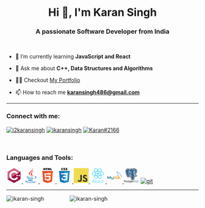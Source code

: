 <h1 align="center">Hi 👋, I'm Karan Singh</h1>
<h3 align="center">A passionate Software Developer from India</h3>

<p><br></p>

- 🌱 I’m currently learning **JavaScript and React**

- 💬 Ask me about **C++, Data Structures and Algorithms**

- 👨‍💻 Checkout [My Portfolio](ikaransingh.netlify.app)

- 📫 How to reach me **karansingh486@gmail.com**
<hr>
<h3 align="left">Connect with me:</h3>
<p align="left">
<a href="https://twitter.com/i2karansingh" target="blank"><img align="center" src="https://github.com/rahuldkjain/github-profile-readme-generator/blob/master/src/images/icons/Social/twitter.svg" alt="i2karansingh" height="30" width="40" /></a>
<a href="https://linkedin.com/in/ikaransingh" target="blank"><img align="center" src="https://github.com/rahuldkjain/github-profile-readme-generator/blob/master/src/images/icons/Social/linked-in-alt.svg" alt="ikaransingh" height="30" width="40" /></a>
<a href="https://discordapp.com/users/541322159184936961" target="blank"><img align="center" src="https://raw.githubusercontent.com/anuraghazra/anuraghazra/master/assets/discord-round.svg" alt="Karan#2166" height="30" width="40" /></a>  
</p>
<br>
<h3 align="left">Languages and Tools:</h3>
<p align="left"><a href="https://www.w3schools.com/cpp/" target="_blank"> <img src="https://raw.githubusercontent.com/devicons/devicon/master/icons/cplusplus/cplusplus-original.svg" alt="cplusplus" width="40" height="40"/> </a> <a href="https://www.java.com" target="_blank"> <img src="https://raw.githubusercontent.com/devicons/devicon/master/icons/java/java-original.svg" alt="java" width="40" height="40"/> </a>
<a href="https://www.w3.org/html/" target="_blank"> <img src="https://raw.githubusercontent.com/devicons/devicon/master/icons/html5/html5-original-wordmark.svg" alt="html5" width="40" height="40"/> </a> <a href="https://www.w3schools.com/css/" target="_blank"> <img src="https://raw.githubusercontent.com/devicons/devicon/master/icons/css3/css3-original-wordmark.svg" alt="css3" width="40" height="40"/> </a> <a href="https://developer.mozilla.org/en-US/docs/Web/JavaScript" target="_blank"> <img src="https://raw.githubusercontent.com/devicons/devicon/master/icons/javascript/javascript-original.svg" alt="javascript" width="40" height="40"/> </a> <a href="https://reactjs.org/" target="_blank"> <img src="https://raw.githubusercontent.com/devicons/devicon/master/icons/react/react-original-wordmark.svg" alt="react" width="40" height="40"/> </a><a href="https://www.mysql.com/" target="_blank"> <img src="https://raw.githubusercontent.com/devicons/devicon/master/icons/mysql/mysql-original-wordmark.svg" alt="mysql" width="40" height="40"/> </a> <a href="https://www.postgresql.org" target="_blank"> <img src="https://raw.githubusercontent.com/devicons/devicon/master/icons/postgresql/postgresql-original-wordmark.svg" alt="postgresql" width="40" height="40"/></a>
<a href="https://git-scm.com/" target="_blank"> <img src="https://www.vectorlogo.zone/logos/git-scm/git-scm-icon.svg" alt="git" width="40" height="40"/> </a> </p>

<hr>
<p><img align="left" src="https://github-readme-stats.vercel.app/api/top-langs/?username=ikaran-singh&layout=compact&theme=material-palenight" alt="ikaran-singh" width="33%"/></p>

<p>&nbsp;<img align="left" src="https://github-readme-stats.vercel.app/api?username=ikaran-singh&show_icons=true&include_all_commits=true&theme=material-palenight" alt="ikaran-singh" width="40%"/></p>
